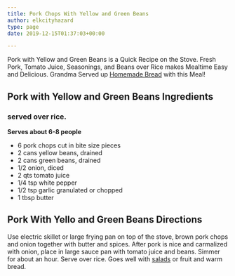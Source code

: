 ```yaml
---
title: Pork Chops With Yellow and Green Beans
author: elkcityhazard
type: page
date: 2019-12-15T01:37:03+00:00

---
```

Pork with Yellow and Green Beans is a Quick Recipe on the Stove. Fresh Pork, Tomato Juice, Seasonings, and Beans over Rice makes Mealtime Easy and Delicious. Grandma Served up [Homemade Bread][1] with this Meal!

## Pork with Yellow and Green Beans Ingredients

### served over rice.

**Serves about 6-8 people**

  * 6 pork chops cut in bite size pieces
  * 2 cans yellow beans, drained
  * 2 cans green beans, drained
  * 1/2 onion, diced
  * 2 qts tomato juice
  * 1/4 tsp white pepper
  * 1/2 tsp garlic granulated or chopped
  * 1 tbsp butter

## Pork With Yello and Green Beans Directions

Use electric skillet or large frying pan on top of the stove, brown pork chops and onion together with butter and spices. After pork is nice and carmalized with onion, place in large sauce pan with tomato juice and beans. Simmer for about an hour. Serve over rice. Goes well with [salads][2] or fruit and warm bread.

 [1]: /wordpress/easy-bread-recipes/easy-homemade-bread/
 [2]: /wordpress/vegetables-and-salad-recipes/